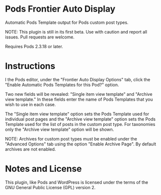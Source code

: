 Pods Frontier Auto Display
===========

Automatic Pods Template output for Pods custom post types.

NOTE: This plugin is still in its first beta. Use with caution and report all issues. Pull requests are welcome.

Requires Pods 2.3.18 or later.

Instructions
============
I the Pods editor, under the "Frontier Auto Display Options" tab, click the "Enable Automatic Pods Templates for this Pod?" option.

Two new fields will be revealed: "Single item view template" and "Archive view template." In these fields enter the name of Pods Templates that you wish to use in each case.

The "Single item view template" option sets the Pods Template used for individual post pages and the "Archive view template" option sets the Pods Template used for the list of posts in the custom post type. For taxonomies only the "Archive view template" option will be shown.

NOTE: Archives for custom post types must be enabled under the "Advanced Options" tab using the option "Enable Archive Page". By default archives are not enabled.

Notes and License
==================

This plugin, like Pods and WordPress is licensed under the terms of the GNU General Public License (GPL) version 2.
